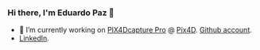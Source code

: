 ### Hi there, I'm Eduardo Paz 👋

- 🔭 I’m currently working on [PIX4Dcapture Pro]([https://www.pix4d.com/product/pix4dscan-drone-flight-inspection-software](https://www.pix4d.com/product/pix4dcapture/)) @ [Pix4D](https://www.pix4d.com/). [Github account](https://github.com/edupazpix4d).
- [LinkedIn](https://www.linkedin.com/in/edupaz/).

<!--
**edupaz2/edupaz2** is a ✨ _special_ ✨ repository because its `README.md` (this file) appears on your GitHub profile.

Here are some ideas to get you started:

- 🔭 I’m currently working on ...
- 🌱 I’m currently learning ...
- 👯 I’m looking to collaborate on ...
- 🤔 I’m looking for help with ...
- 💬 Ask me about ...
- 📫 How to reach me: ...
- 😄 Pronouns: ...
- ⚡ Fun fact: ...
-->
